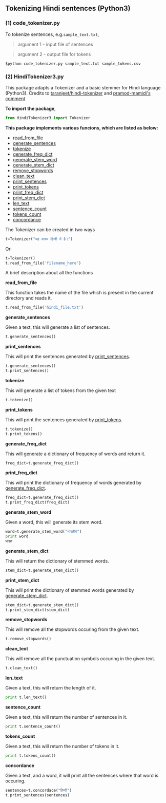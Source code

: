 ## Tokenizing Hindi sentences (Python3)

### (1) code_tokenizer.py
To tokenize sentences, e.g.```sample_text.txt```,

> argument 1 - input file of sentences

> argument 2 - output file for tokens

``
$python code_tokenizer.py sample_text.txt sample_tokens.csv
``


### (2) HindiTokenizer3.py

This package adapts a Tokenizer and a basic stemmer for Hindi language (Python3). 
Credits to [taranjeet/hindi-tokenizer](https://github.com/taranjeet/hindi-tokenizer) and [pramod-mamidi's comment](https://github.com/taranjeet/hindi-tokenizer/files/5168855/tokenizer.zip)

**To import the package**,
```python
from HindiTokenizer3 import Tokenizer
```

**This package implements various funcions, which are listed as below:**

* [read_from_file](#readfromfile)
* [generate_sentences](#gensen)
* [tokenize](#tokenize)
* [generate_freq_dict](#genfreq)
* [generate_stem_word](#genstem)
* [generate_stem_dict](#genstemdict)
* [remove_stopwords](#remstop)
* [clean_text](#cleantext)
* [print_sentences](#printsen)
* [print_tokens](#printokens)
* [print_freq_dict](#printfreqdict)
* [print_stem_dict](#printstemdict)
* [len_text](#lentext)
* [sentence_count](#sentcount)
* [tokens_count](#tokencount)
* [concordance](#concordance)

The Tokenizer can be created in two ways
```python
t=Tokenizer("यह वाक्य हिन्दी में है।")
```
Or
```python
t=Tokenizer()
t.read_from_file('filename_here')
```

A brief description about all the functions

<a name="readfromfile">**read_from_file**</a>

This function takes the name of the file which is present in the current directory and reads it.

```python
t.read_from_file('hindi_file.txt')
```

<a name="gensen">**generate_sentences**</a>

Given a text, this will generate a list of sentences.

```python
t.generate_sentences()
```
<a name="printsen">**print_sentences**</a>

This will print the sentences generated by [print_sentences](#printsen).

```python
t.generate_sentences()
t.print_sentences()
```

<a name="tokenize">**tokenize**</a>

This will generate a list of tokens from the given text

```python
t.tokenize()
```

<a name="printokens">**print_tokens**</a>

This will print the sentences generated by [print_tokens](#printokens).

```python
t.tokenize()
t.print_tokens()
```

<a name="genfreq">**generate_freq_dict**</a>

This will generate a dictionary of frequency of words and return it.

```python
freq_dict=t.generate_freq_dict()
```
<a name="printfreqdict">**print_freq_dict**</a>

This will print the dictionary of frequency of words generated by [generate_freq_dict](#genfreq).

```python
freq_dict=t.generate_freq_dict()
t.print_freq_dict(freq_dict)
```
<a name="genstem">**generate_stem_word**</a>

Given a word, this will generate its stem word.


```python
word=t.generate_stem_word("भारतीय")
print word
भारत
```
<a name="genstemdict">**generate_stem_dict**</a>

This will return the dictionary of stemmed words.

```python
stem_dict=t.generate_stem_dict()
```

<a name="printstemdict">**print_stem_dict**</a>

This will print the dictionary of stemmed words generated by [generate_stem_dict](#genstemdict).

```python
stem_dict=t.generate_stem_dict()
t.print_stem_dict(stem_dict)
```

<a name="remstop">**remove_stopwords**</a>

This will remove all the stopwords occuring from the given text.

```python
t.remove_stopwords()
```

<a name="cleantext">**clean_text**</a>

This will remove all the punctuation symbols occuring in the given text.

```python
t.clean_text()
```

<a name="lentext">**len_text**</a>

Given a text, this will return the length of it.

```python
print t.len_text()
```
<a name="sentcount">**sentence_count**</a>

Given a text, this will return the number of sentences in it.

```python
print t.sentence_count()
```
<a name="tokencount">**tokens_count**</a>

Given a text, this will return the number of tokens in it.

```python
print t.tokens_count()
```
<a name="concordance">**concordance**</a>

Given a text, and a word, it will print all the sentences where that word is occuring.

```python
sentences=t.concordace("हिन्दी")
t.print_sentences(sentences)
```

